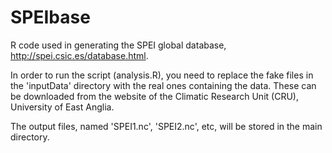 # SPEIbase

R code used in generating the SPEI global database,
http://spei.csic.es/database.html.

In order to run the script (analysis.R), you need to replace the fake files in
the 'inputData' directory with the real ones containing the data.
These can be downloaded from the website of the Climatic Research Unit (CRU),
University of East Anglia.

The output files, named 'SPEI1.nc', 'SPEI2.nc', etc, will be stored in the
main directory.
